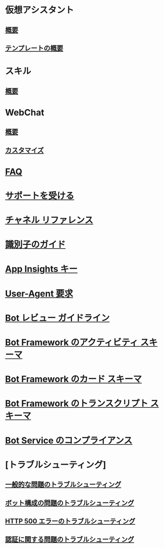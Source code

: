 # 仮想アシスタント
## [概要](../v4sdk/bot-builder-virtual-assistant-introduction.md)
## [テンプレートの概要](../v4sdk/bot-builder-virtual-assistant-template.md)
# スキル 
## [概要](../v4sdk/bot-builder-skills-overview.md)
# WebChat
## [概要](../v4sdk/bot-builder-webchat-overview.md)
## [カスタマイズ](../v4sdk/bot-builder-webchat-customization.md)
# [FAQ](../bot-service-resources-bot-framework-faq.md)
# [サポートを受ける](../bot-service-resources-links-help.md)
# [チャネル リファレンス](../bot-service-channels-reference.md)
# [識別子のガイド](../bot-service-resources-identifiers-guide.md)
# [App Insights キー](../bot-service-resources-app-insights-keys.md)
# [User-Agent 要求](../bot-service-resources-user-agent.md)
# [Bot レビュー ガイドライン](../bot-service-review-guidelines.md)
# [Bot Framework のアクティビティ スキーマ](https://aka.ms/botSpecs-activitySchema)
# [Bot Framework のカード スキーマ](https://aka.ms/botSpecs-cardSchema)
# [Bot Framework のトランスクリプト スキーマ](https://aka.ms/botSpecs-transcripts)
# [Bot Service のコンプライアンス](../v4sdk/bot-service-compliance.md)
# [トラブルシューティング]
## [一般的な問題のトラブルシューティング](../bot-service-troubleshoot-general-problems.md)
## [ボット構成の問題のトラブルシューティング](../bot-service-troubleshoot-bot-configuration.md)
## [HTTP 500 エラーのトラブルシューティング](../bot-service-troubleshoot-500-errors.md)
## [認証に関する問題のトラブルシューティング](../bot-service-troubleshoot-authentication-problems.md)
